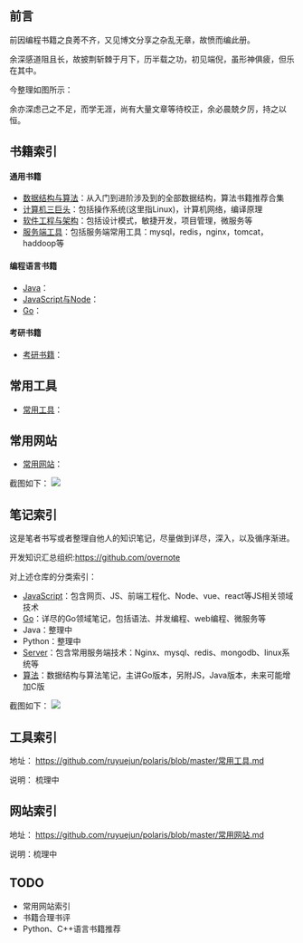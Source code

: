## 前言

前因编程书籍之良莠不齐，又见博文分享之杂乱无章，故愤而编此册。  

余深感道阻且长，故披荆斩棘于月下，历半载之功，初见端倪，虽形神俱疲，但乐在其中。   

今整理如图所示：  
![]()

余亦深虑己之不足，而学无涯，尚有大量文章等待校正，余必晨兢夕厉，持之以恒。  

## 书籍索引

#### 通用书籍

- [数据结构与算法](https://github.com/ruyuejun/polaris/blob/master/algorithm.md)：从入门到进阶涉及到的全部数据结构，算法书籍推荐合集
- [计算机三巨头](https://github.com/ruyuejun/polaris/blob/master/bigthree.md)：包括操作系统(这里指Linux)，计算机网络，编译原理
- [软件工程与架构](https://github.com/ruyuejun/polaris/blob/master/project.md)：包括设计模式，敏捷开发，项目管理，微服务等
- [服务端工具](https://github.com/ruyuejun/polaris/blob/master/server.md)：包括服务端常用工具：mysql，redis，nginx，tomcat，haddoop等

#### 编程语言书籍

- [Java](https://github.com/ruyuejun/polaris/blob/master/java.md)：
- [JavaScript与Node](https://github.com/ruyuejun/polaris/blob/master/javascipt.md)：
- [Go](https://github.com/ruyuejun/polaris/blob/master/golang.md)：

#### 考研书籍

- [考研书籍]()：


## 常用工具

- [常用工具]((https://github.com/ruyuejun/polaris/blob/master/tools.md))：

## 常用网站

- [常用网站]((https://github.com/ruyuejun/polaris/blob/master/sites.md))：

 

截图如下：
![](/images/01.png)

## 笔记索引

这是笔者书写或者整理自他人的知识笔记，尽量做到详尽，深入，以及循序渐进。  

开发知识汇总组织:https://github.com/overnote  

对上述仓库的分类索引：  
- [JavaScript](https://github.com/overnote/JavaScript)：包含网页、JS、前端工程化、Node、vue、react等JS相关领域技术
- [Go](https://github.com/overnote/Golang)：详尽的Go领域笔记，包括语法、并发编程、web编程、微服务等
- Java：整理中
- Python：整理中
- [Server](https://github.com/overnote/Server)：包含常用服务端技术：Nginx、mysql、redis、mongodb、linux系统等
- [算法](https://github.com/overnote/Algorithm)：数据结构与算法笔记，主讲Go版本，另附JS，Java版本，未来可能增加C版

截图如下：
![](images/02.png)

## 工具索引

地址：  https://github.com/ruyuejun/polaris/blob/master/常用工具.md  

说明：  梳理中

## 网站索引

地址：  https://github.com/ruyuejun/polaris/blob/master/常用网站.md

说明：梳理中


## TODO 
- 常用网站索引  
- 书籍合理书评
- Python、C++语言书籍推荐

